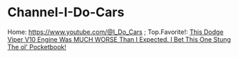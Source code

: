 # Channel-I-Do-Cars
Home: https://www.youtube.com/@I_Do_Cars ; Top.Favorite!: [This Dodge Viper V10 Engine Was MUCH WORSE Than I Expected. I Bet This One Stung The ol' Pocketbook!](https://youtu.be/pBerq2AKECs)
